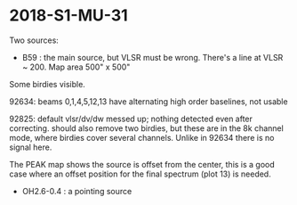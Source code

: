 # 2018-S1-MU-31

Two sources:

- B59 : the main source, but VLSR must be wrong. There's a line at VLSR ~ 200.  Map area 500" x 500"

Some birdies visible.

92634: beams 0,1,4,5,12,13 have alternating high order baselines, not usable

92825: default vlsr/dv/dw messed up; nothing detected even after correcting.  should also remove
two birdies, but these are in the 8k channel mode, where birdies cover several channels. Unlike
in 92634 there is no signal here.

The PEAK map shows the source is offset from the center, this is a good case where an offset
position for the final spectrum (plot 13) is needed.

- OH2.6-0.4 : a pointing source
